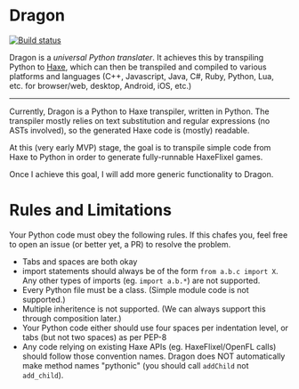 # Dragon

[![Build status](https://travis-ci.org/nightblade9/dragon.svg?branch=master)](https://travis-ci.org/nightblade9/dragon/)

Dragon is a *universal Python translater*. It achieves this by transpiling Python to [Haxe](http://haxe.org), which can then be transpiled and compiled to various platforms and languages (C++, Javascript, Java, C#, Ruby, Python, Lua, etc. for browser/web, desktop, Android, iOS, etc.)

----

Currently, Dragon is a Python to Haxe transpiler, written in Python. The transpiler mostly relies on text substitution and regular expressions (no ASTs involved), so the generated Haxe code is (mostly) readable.

At this (very early MVP) stage, the goal is to transpile simple code from Haxe to Python in order to generate fully-runnable HaxeFlixel games.

Once I achieve this goal, I will add more generic functionality to Dragon.

# Rules and Limitations

Your Python code must obey the following rules. If this chafes you, feel free to open an issue (or better yet, a PR) to resolve the problem.

- Tabs and spaces are both okay
- import statements should always be of the form `from a.b.c import X`. Any other types of imports (eg. `import a.b.*`) are not supported.
- Every Python file must be a class. (Simple module code is not supported.)
- Multiple inheritence is not supported. (We can always support this through composition later.)
- Your Python code either should use four spaces per indentation level, or tabs (but not two spaces) as per PEP-8
- Any code relying on existing Haxe APIs (eg. HaxeFlixel/OpenFL calls) should follow those convention names. Dragon does NOT automatically make method names "pythonic" (you should call `addChild` not `add_child`).